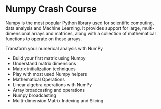 <h1> Numpy Crash Course</h1>

Numpy is the most popular Python library used for scientific computing, data analysis and Machine Learning. It provides support for large, multi-dimensional arrays and matrices, along with a collection of mathematical functions to operate on these arrays.

Transform your numerical analysis with NumPy

* Build your first matrix using Numpy
* Understand matrix dimensions
* Matrix initialization techniques
* Play with most used Numpy helpers
* Mathematical Operations
* Linear algebra operations with NumPy
* Array broadcasting and operations
* Numpy broadcasting
* Multi-dimension Matrix Indexing and Slicing
